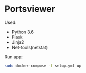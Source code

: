 # Portsviewer

Used:
- Python 3.6
- Flask 
- Jinja2
- Net-tools(netstat) 

Run app:
```bash
sudo docker-compose -f setup.yml up 
```
